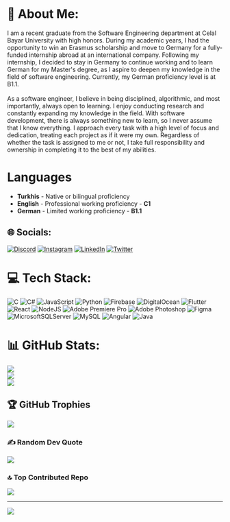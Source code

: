 # 💫 About Me:
I am a recent graduate from the Software Engineering department at Celal Bayar University with high honors. During my academic years, I had the opportunity to win an Erasmus scholarship and move to Germany for a fully-funded internship abroad at an international company. Following my internship, I decided to stay in Germany to continue working and to learn German for my Master's degree, as I aspire to deepen my knowledge in the field of software engineering. Currently, my German proficiency level is at B1.1.<br><br>As a software engineer, I believe in being disciplined, algorithmic, and most importantly, always open to learning. I enjoy conducting research and constantly expanding my knowledge in the field. With software development, there is always something new to learn, so I never assume that I know everything. I approach every task with a high level of focus and dedication, treating each project as if it were my own. Regardless of whether the task is assigned to me or not, I take full responsibility and ownership in completing it to the best of my abilities.

# Languages
* **Turkhis** - Native or bilingual proficiency
* **English** - Professional working proficiency - **C1**
* **German** - Limited working proficiency - **B1.1**

## 🌐 Socials:
[![Discord](https://img.shields.io/badge/Discord-%237289DA.svg?logo=discord&logoColor=white)](https://discord.gg/TheSophie#5344) [![Instagram](https://img.shields.io/badge/Instagram-%23E4405F.svg?logo=Instagram&logoColor=white)](https://instagram.com/hsnsofioglu) [![LinkedIn](https://img.shields.io/badge/LinkedIn-%230077B5.svg?logo=linkedin&logoColor=white)](https://linkedin.com/in/hasansofioglu) [![Twitter](https://img.shields.io/badge/Twitter-%231DA1F2.svg?logo=Twitter&logoColor=white)](https://twitter.com/TheSophieSon) 

# 💻 Tech Stack:
![C](https://img.shields.io/badge/c-%2300599C.svg?style=flat&logo=c&logoColor=white) ![C#](https://img.shields.io/badge/c%23-%23239120.svg?style=flat&logo=c-sharp&logoColor=white) ![JavaScript](https://img.shields.io/badge/javascript-%23323330.svg?style=flat&logo=javascript&logoColor=%23F7DF1E) ![Python](https://img.shields.io/badge/python-3670A0?style=flat&logo=python&logoColor=ffdd54) ![Firebase](https://img.shields.io/badge/firebase-%23039BE5.svg?style=flat&logo=firebase) ![DigitalOcean](https://img.shields.io/badge/DigitalOcean-%230167ff.svg?style=flat&logo=digitalOcean&logoColor=white) ![Flutter](https://img.shields.io/badge/Flutter-%2302569B.svg?style=flat&logo=Flutter&logoColor=white) ![React](https://img.shields.io/badge/react-%2320232a.svg?style=flat&logo=react&logoColor=%2361DAFB) ![NodeJS](https://img.shields.io/badge/node.js-6DA55F?style=flat&logo=node.js&logoColor=white) ![Adobe Premiere Pro](https://img.shields.io/badge/Adobe%20Premiere%20Pro-9999FF.svg?style=flat&logo=Adobe%20Premiere%20Pro&logoColor=white) ![Adobe Photoshop](https://img.shields.io/badge/adobephotoshop-%2331A8FF.svg?style=flat&logo=adobephotoshop&logoColor=white) 	![Figma](https://img.shields.io/badge/figma-%23F24E1E.svg?style=flat&logo=figma&logoColor=white) ![MicrosoftSQLServer](https://img.shields.io/badge/Microsoft%20SQL%20Sever-CC2927?style=flat&logo=microsoft%20sql%20server&logoColor=white) ![MySQL](https://img.shields.io/badge/mysql-%2300f.svg?style=flat&logo=mysql&logoColor=white) ![Angular](https://img.shields.io/badge/angular-%23DD0031.svg?style=flat&logo=angular&logoColor=white) ![Java](https://img.shields.io/badge/java-%23ED8B00.svg?style=flat&logo=java&logoColor=white)
# 📊 GitHub Stats:
![](https://github-readme-stats.vercel.app/api?username=HasanSofioglu&theme=dark&hide_border=false&include_all_commits=false&count_private=false)<br/>
![](https://github-readme-streak-stats.herokuapp.com/?user=HasanSofioglu&theme=dark&hide_border=false)<br/>
![](https://github-readme-stats.vercel.app/api/top-langs/?username=HasanSofioglu&theme=dark&hide_border=false&include_all_commits=false&count_private=false&layout=compact)

## 🏆 GitHub Trophies
![](https://github-profile-trophy.vercel.app/?username=HasanSofioglu&theme=darkhub&no-frame=false&no-bg=true&margin-w=4)

### ✍️ Random Dev Quote
![](https://quotes-github-readme.vercel.app/api?type=horizontal&theme=radical)

### 🔝 Top Contributed Repo
![](https://github-contributor-stats.vercel.app/api?username=HasanSofioglu&limit=5&theme=dark&combine_all_yearly_contributions=true)

---
[![](https://visitcount.itsvg.in/api?id=HasanSofioglu&icon=0&color=0)](https://visitcount.itsvg.in)

<!-- Proudly created with GPRM ( https://gprm.itsvg.in ) -->
